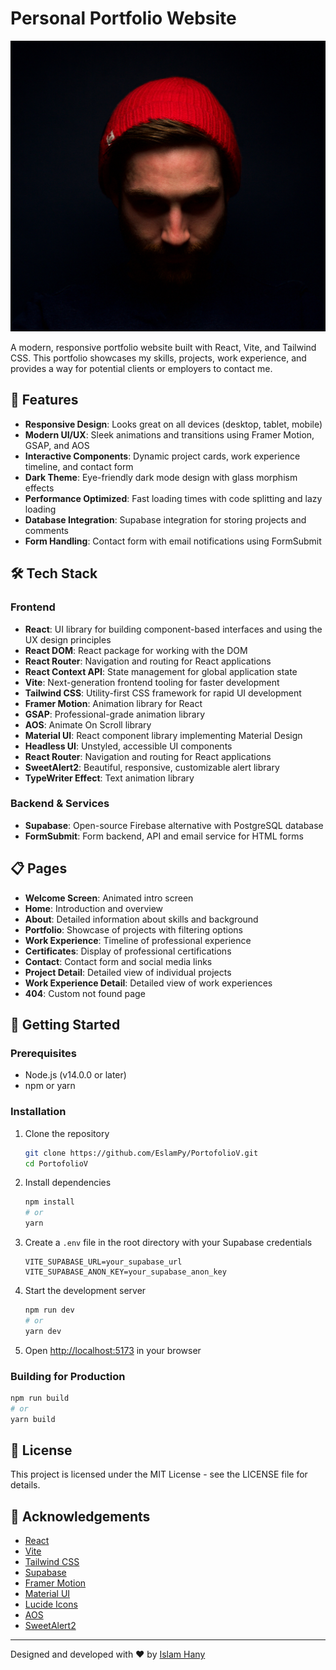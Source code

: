 # Personal Portfolio Website

![Portfolio Preview](public/Photo.png)

A modern, responsive portfolio website built with React, Vite, and Tailwind CSS. This portfolio showcases my skills, projects, work experience, and provides a way for potential clients or employers to contact me.

## 🚀 Features

- **Responsive Design**: Looks great on all devices (desktop, tablet, mobile)
- **Modern UI/UX**: Sleek animations and transitions using Framer Motion, GSAP, and AOS
- **Interactive Components**: Dynamic project cards, work experience timeline, and contact form
- **Dark Theme**: Eye-friendly dark mode design with glass morphism effects
- **Performance Optimized**: Fast loading times with code splitting and lazy loading
- **Database Integration**: Supabase integration for storing projects and comments
- **Form Handling**: Contact form with email notifications using FormSubmit

## 🛠️ Tech Stack

### Frontend
- **React**: UI library for building component-based interfaces and using the UX design principles
- **React DOM**: React package for working with the DOM
- **React Router**: Navigation and routing for React applications
- **React Context API**: State management for global application state
- **Vite**: Next-generation frontend tooling for faster development
- **Tailwind CSS**: Utility-first CSS framework for rapid UI development
- **Framer Motion**: Animation library for React
- **GSAP**: Professional-grade animation library
- **AOS**: Animate On Scroll library
- **Material UI**: React component library implementing Material Design
- **Headless UI**: Unstyled, accessible UI components
- **React Router**: Navigation and routing for React applications
- **SweetAlert2**: Beautiful, responsive, customizable alert library
- **TypeWriter Effect**: Text animation library

### Backend & Services
- **Supabase**: Open-source Firebase alternative with PostgreSQL database
- **FormSubmit**: Form backend, API and email service for HTML forms

## 📋 Pages

- **Welcome Screen**: Animated intro screen
- **Home**: Introduction and overview
- **About**: Detailed information about skills and background
- **Portfolio**: Showcase of projects with filtering options
- **Work Experience**: Timeline of professional experience
- **Certificates**: Display of professional certifications
- **Contact**: Contact form and social media links
- **Project Detail**: Detailed view of individual projects
- **Work Experience Detail**: Detailed view of work experiences
- **404**: Custom not found page

## 🚀 Getting Started

### Prerequisites

- Node.js (v14.0.0 or later)
- npm or yarn

### Installation

1. Clone the repository
   ```bash
   git clone https://github.com/EslamPy/PortofolioV.git
   cd PortofolioV
   ```

2. Install dependencies
   ```bash
   npm install
   # or
   yarn
   ```

3. Create a `.env` file in the root directory with your Supabase credentials
   ```
   VITE_SUPABASE_URL=your_supabase_url
   VITE_SUPABASE_ANON_KEY=your_supabase_anon_key
   ```

4. Start the development server
   ```bash
   npm run dev
   # or
   yarn dev
   ```

5. Open [http://localhost:5173](http://localhost:5173) in your browser

### Building for Production

```bash
npm run build
# or
yarn build
```

## 📝 License

This project is licensed under the MIT License - see the LICENSE file for details.

## 🙏 Acknowledgements

- [React](https://reactjs.org/)
- [Vite](https://vitejs.dev/)
- [Tailwind CSS](https://tailwindcss.com/)
- [Supabase](https://supabase.io/)
- [Framer Motion](https://www.framer.com/motion/)
- [Material UI](https://mui.com/)
- [Lucide Icons](https://lucide.dev/)
- [AOS](https://michalsnik.github.io/aos/)
- [SweetAlert2](https://sweetalert2.github.io/)

---

Designed and developed with ❤️ by [Islam Hany](https://github.com/EslamPy)